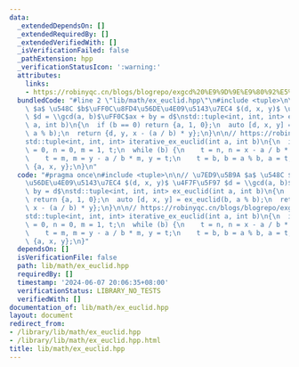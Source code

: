 ```yaml
---
data:
  _extendedDependsOn: []
  _extendedRequiredBy: []
  _extendedVerifiedWith: []
  _isVerificationFailed: false
  _pathExtension: hpp
  _verificationStatusIcon: ':warning:'
  attributes:
    links:
    - https://robinyqc.cn/blogs/blogrepo/exgcd%20%E9%9D%9E%E9%80%92%E5%BD%92
  bundledCode: "#line 2 \"lib/math/ex_euclid.hpp\"\n#include <tuple>\n\n// \u7ED9\u5B9A\
    \ $a$ \u548C $b$\uFF0C\u8FD4\u56DE\u4E09\u5143\u7EC4 $(d, x, y)$ \u4F7F\u5F97\
    \ $d = \\gcd(a, b)$\uFF0C$ax + by = d$\nstd::tuple<int, int, int> ex_euclid(int\
    \ a, int b)\n{\n  if (b == 0) return {a, 1, 0};\n  auto [d, x, y] = ex_euclid(b,\
    \ a % b);\n  return {d, y, x - (a / b) * y};\n}\n\n// https://robinyqc.cn/blogs/blogrepo/exgcd%20%E9%9D%9E%E9%80%92%E5%BD%92\n\
    std::tuple<int, int, int> iterative_ex_euclid(int a, int b)\n{\n  int x = 1, y\
    \ = 0, n = 0, m = 1, t;\n  while (b) {\n    t = n, n = x - a / b * n, x = t;\n\
    \    t = m, m = y - a / b * m, y = t;\n    t = b, b = a % b, a = t;\n  }\n  return\
    \ {a, x, y};\n}\n"
  code: "#pragma once\n#include <tuple>\n\n// \u7ED9\u5B9A $a$ \u548C $b$\uFF0C\u8FD4\
    \u56DE\u4E09\u5143\u7EC4 $(d, x, y)$ \u4F7F\u5F97 $d = \\gcd(a, b)$\uFF0C$ax +\
    \ by = d$\nstd::tuple<int, int, int> ex_euclid(int a, int b)\n{\n  if (b == 0)\
    \ return {a, 1, 0};\n  auto [d, x, y] = ex_euclid(b, a % b);\n  return {d, y,\
    \ x - (a / b) * y};\n}\n\n// https://robinyqc.cn/blogs/blogrepo/exgcd%20%E9%9D%9E%E9%80%92%E5%BD%92\n\
    std::tuple<int, int, int> iterative_ex_euclid(int a, int b)\n{\n  int x = 1, y\
    \ = 0, n = 0, m = 1, t;\n  while (b) {\n    t = n, n = x - a / b * n, x = t;\n\
    \    t = m, m = y - a / b * m, y = t;\n    t = b, b = a % b, a = t;\n  }\n  return\
    \ {a, x, y};\n}"
  dependsOn: []
  isVerificationFile: false
  path: lib/math/ex_euclid.hpp
  requiredBy: []
  timestamp: '2024-06-07 20:06:35+08:00'
  verificationStatus: LIBRARY_NO_TESTS
  verifiedWith: []
documentation_of: lib/math/ex_euclid.hpp
layout: document
redirect_from:
- /library/lib/math/ex_euclid.hpp
- /library/lib/math/ex_euclid.hpp.html
title: lib/math/ex_euclid.hpp
---
```

